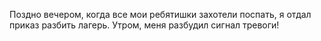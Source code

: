 Поздно вечером, когда все мои ребятишки захотели поспать, я отдал приказ разбить лагерь. Утром, меня разбудил сигнал тревоги!
